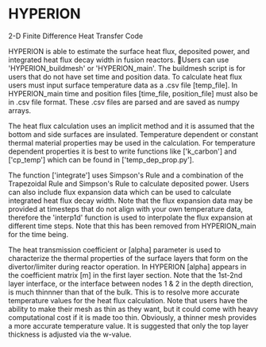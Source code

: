 # HYPERION
 2-D Finite Difference Heat Transfer Code

HYPERION is able to estimate the surface heat flux, deposited power, and integrated heat flux decay width in fusion reactors. 
Users can use 'HYPERION_buildmesh' or 'HYPERION_main'. The buildmesh script is for users that do not have set time and position data. 
To calculate heat flux users must input surface temperature data as a .csv file [temp_file]. In HYPERION_main time and position files [time_file, position_file] must also be in .csv file format. These .csv files are parsed and are saved as numpy arrays. 

The heat flux calculation uses an implicit method and it is assumed that the bottom and side surfaces are insulated. Temperature dependent or constant thermal material properties may be used in the calculation. For temperature dependent properties it is best to write functions like ['k_carbon'] and ['cp_temp'] which can be found in ['temp_dep_prop.py'].

The function ['integrate'] uses Simpson's Rule and a combination of the Trapezoidal Rule and Simpson's Rule to calculate deposited power.
Users can also include flux expansion data which can be used to calculate integrated heat flux decay width. Note that the flux expansion data may be provided at timesteps that do not align with your own temperature data, therefore the 'interp1d' function is used to interpolate the flux expansion at different time steps. 
Note that this has been removed from HYPERION_main for the time being. 

The heat transmission coefficient or [alpha] parameter is used to characterize the thermal properties of the surface layers that form on the divertor/limiter during reactor operation. In HYPERION [alpha] appears in the coefficient matrix [m] in the first layer section. Note that the 1st-2nd layer interface, or the interface between nodes 1 & 2 in the depth direction, is much thinnner than that of the bulk. This is to resolve more accurate temperature values for the heat flux calculation. 
Note that users have the ability to make their mesh as thin as they want, but it could come with heavy computational cost if it is made too thin. Obviously, a thinner mesh provides a more accurate temperature value. It is suggested that only the top layer thickness is adjusted via the w-value.
